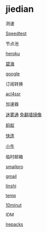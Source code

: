 # jiedian
测速

[Speedtest](https://www.speedtest.cn/)

节点池

[heroku](https://sspool.herokuapp.com/)

[碧海](https://proxies.bihai.cf/)

[google](https://www.google.com.hk/search?q=inurl%3Aclash%2Fproxies)

订阅转换

[acl4ssr](https://acl4ssr-sub.github.io/)

加速器

[迷雾通](https://geph.io/zhs/)
[免翻墙镜像](https://github.com/geph-official/geph4/wiki/%E8%BF%B7%E9%9B%BE%E9%80%9A%EF%BC%88%E5%85%8D%E7%BF%BB%E5%A2%99%E9%95%9C%E5%83%8F%EF%BC%89)

[蚂蚁](https://b.antss.me/)

[快连](https://purchase.eradpd.xyz/)

[小牛](https://www.aoxvpn.com/zhs/)

临时邮箱

[smailpro](https://smailpro.com/)

[gmail](https://www.gmailnator.com/)

[linshi](https://linshiyouxiang.net/)

[temp](https://temp-mail.org/zh/)

[10minut](https://10minutemail.org/m/)

IDM

[lrepacks](https://lrepacks.net/)

